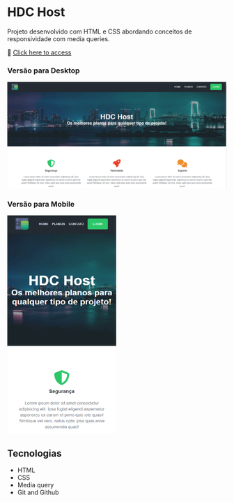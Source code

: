 # HDC Host

Projeto desenvolvido com HTML e CSS abordando conceitos de responsividade 
com media queries.

🔗 [Click here to access](https://n4ju15.github.io/hdc-host/)

### Versão para Desktop

![screenshot](./assets/projeto-desktop.png)

### Versão para Mobile

<div>
    <img width="250px" height="500px" title="projeto-mobile" src="./assets/projeto-mobile.png"/>
</div>

## Tecnologias

- HTML
- CSS
- Media query
- Git and Github
